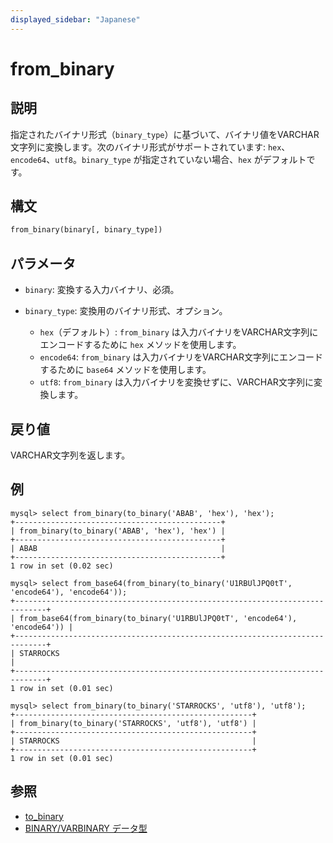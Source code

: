 ```yaml
---
displayed_sidebar: "Japanese"
---
```


# from_binary

## 説明

指定されたバイナリ形式（`binary_type`）に基づいて、バイナリ値をVARCHAR文字列に変換します。次のバイナリ形式がサポートされています: `hex`、`encode64`、`utf8`。`binary_type` が指定されていない場合、`hex` がデフォルトです。

## 構文

```Haskell
from_binary(binary[, binary_type])
```

## パラメータ

- `binary`: 変換する入力バイナリ、必須。

- `binary_type`: 変換用のバイナリ形式、オプション。

  - `hex`（デフォルト）: `from_binary` は入力バイナリをVARCHAR文字列にエンコードするために `hex` メソッドを使用します。
  - `encode64`: `from_binary` は入力バイナリをVARCHAR文字列にエンコードするために `base64` メソッドを使用します。
  - `utf8`: `from_binary` は入力バイナリを変換せずに、VARCHAR文字列に変換します。

## 戻り値

VARCHAR文字列を返します。

## 例

```Plain
mysql> select from_binary(to_binary('ABAB', 'hex'), 'hex');
+----------------------------------------------+
| from_binary(to_binary('ABAB', 'hex'), 'hex') |
+----------------------------------------------+
| ABAB                                         |
+----------------------------------------------+
1 row in set (0.02 sec)

mysql> select from_base64(from_binary(to_binary('U1RBUlJPQ0tT', 'encode64'), 'encode64'));
+-----------------------------------------------------------------------------+
| from_base64(from_binary(to_binary('U1RBUlJPQ0tT', 'encode64'), 'encode64')) |
+-----------------------------------------------------------------------------+
| STARROCKS                                                                   |
+-----------------------------------------------------------------------------+
1 row in set (0.01 sec)

mysql> select from_binary(to_binary('STARROCKS', 'utf8'), 'utf8');
+-----------------------------------------------------+
| from_binary(to_binary('STARROCKS', 'utf8'), 'utf8') |
+-----------------------------------------------------+
| STARROCKS                                           |
+-----------------------------------------------------+
1 row in set (0.01 sec)

```

## 参照

- [to_binary](to_binary.md)
- [BINARY/VARBINARY データ型](../../sql-statements/data-types/BINARY.md)